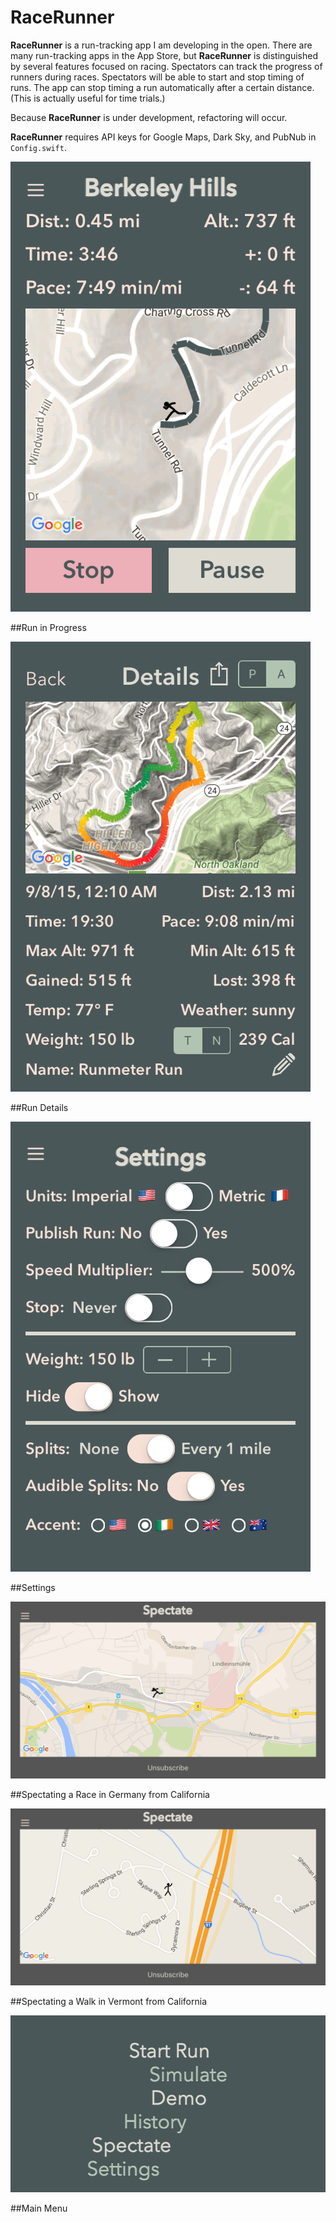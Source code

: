 RaceRunner
===================

**RaceRunner** is a run-tracking app I am developing in the open. There are many run-tracking apps in the App Store, but **RaceRunner** is distinguished by several features focused on racing. Spectators can track the progress of runners during races. Spectators will be able to start and stop timing of runs. The app can stop timing a run automatically after a certain distance. (This is actually useful for time trials.)

Because **RaceRunner** is under development, refactoring will occur.

**RaceRunner** requires API keys for Google Maps, Dark Sky, and PubNub in `Config.swift`.


![RaceRunner](RaceRunner2.png "Run in Progress")

##Run in Progress


![RaceRunner](RaceRunner.png "Run Details")

##Run Details


![RaceRunner](RaceRunner3.png "Settings")

##Settings


![RaceRunner](RaceRunner4.png "Spectating a Race in Germany from California")

##Spectating a Race in Germany from California


![RaceRunner](RaceRunner5.png "Spectating a Walk in Vermont from California")

##Spectating a Walk in Vermont from California


![RaceRunner](RaceRunner6.png "Main Menu")

##Main Menu
